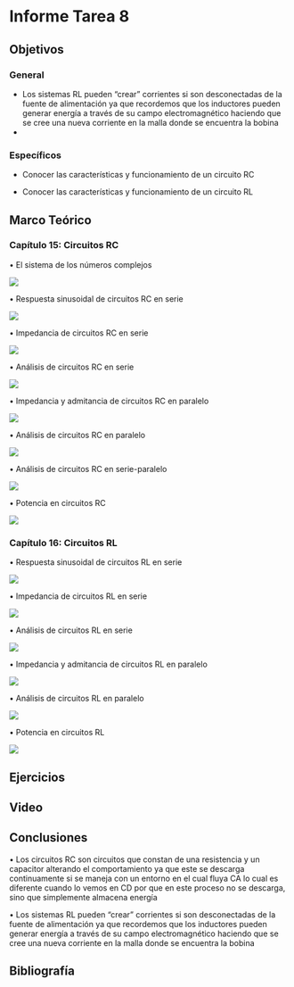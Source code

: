 # Informe Tarea 8
## Objetivos

### General

-	Los sistemas RL pueden “crear” corrientes si son desconectadas de la fuente de alimentación ya que recordemos que los inductores pueden generar energía a través de su campo electromagnético haciendo que se cree una nueva corriente en la malla donde se encuentra la bobina
-	
### Específicos

-	Conocer las características y funcionamiento de un circuito RC

-	Conocer las características y funcionamiento de un circuito RL

## Marco Teórico

### Capítulo 15: Circuitos RC

•	El sistema de los números complejos

![](https://github.com/Tom-Vily/Imagenes/blob/main/img%208/1.PNG)

•	Respuesta sinusoidal de circuitos RC en serie

![](https://github.com/Tom-Vily/Imagenes/blob/main/img%208/2.PNG)

•	Impedancia de circuitos RC en serie

![](https://github.com/Tom-Vily/Imagenes/blob/main/img%208/3.PNG)

•	Análisis de circuitos RC en serie

![](https://github.com/Tom-Vily/Imagenes/blob/main/img%208/4.PNG)

•	Impedancia y admitancia de circuitos RC en paralelo

![](https://github.com/Tom-Vily/Imagenes/blob/main/img%208/5.PNG)

•	Análisis de circuitos RC en paralelo

![](https://github.com/Tom-Vily/Imagenes/blob/main/img%208/6.PNG)

•	Análisis de circuitos RC en serie-paralelo

![](https://github.com/Tom-Vily/Imagenes/blob/main/img%208/7.PNG)

•	Potencia en circuitos RC

![](https://github.com/Tom-Vily/Imagenes/blob/main/img%208/8.PNG)

### Capítulo 16: Circuitos RL

•	Respuesta sinusoidal de circuitos RL en serie

![](https://github.com/Tom-Vily/Imagenes/blob/main/img%208/9.PNG)

•	Impedancia de circuitos RL en serie

![](https://github.com/Tom-Vily/Imagenes/blob/main/img%208/10.PNG)

•	Análisis de circuitos RL en serie

![](https://github.com/Tom-Vily/Imagenes/blob/main/img%208/11.PNG)

•	Impedancia y admitancia de circuitos RL en paralelo

![](https://github.com/Tom-Vily/Imagenes/blob/main/img%208/12.PNG)

•	Análisis de circuitos RL en paralelo

![](https://github.com/Tom-Vily/Imagenes/blob/main/img%208/13.PNG)

•	Potencia en circuitos RL

![](https://github.com/Tom-Vily/Imagenes/blob/main/img%208/14.PNG)


## Ejercicios
## Video
## Conclusiones

•	Los circuitos RC son circuitos que constan de una resistencia y un capacitor alterando el comportamiento ya que este se descarga continuamente si se maneja con un entorno en el cual fluya CA lo cual es diferente cuando lo vemos en CD por que en este proceso no se descarga, sino que simplemente almacena energía

•	Los sistemas RL pueden “crear” corrientes si son desconectadas de la fuente de alimentación ya que recordemos que los inductores pueden generar energía a través de su campo electromagnético haciendo que se cree una nueva corriente en la malla donde se encuentra la bobina
## Bibliografía
